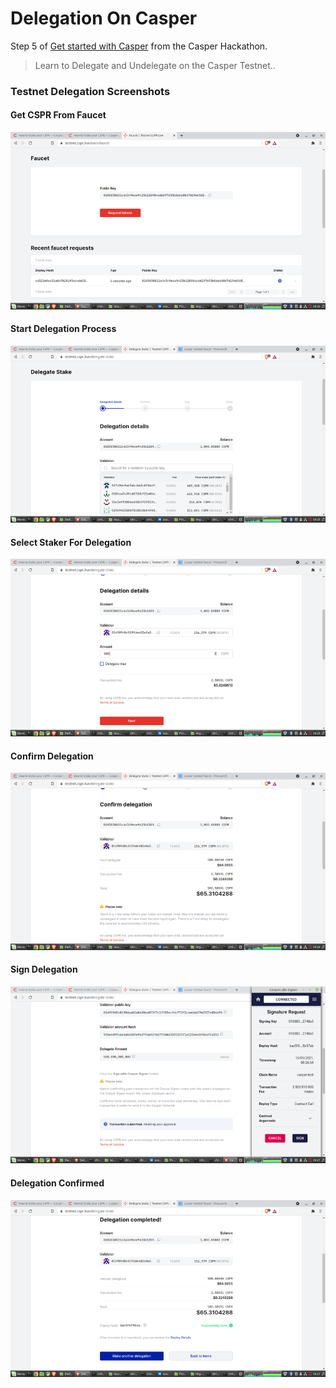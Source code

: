 # Delegation On Casper

Step 5 of [Get started with Casper](https://gitcoin.co/issue/casper-network/gitcoin-hackathon/29/100026611) from the Casper Hackathon.

> Learn to Delegate and Undelegate on the Casper Testnet..

### Testnet Delegation Screenshots

#### Get CSPR From Faucet
![4-faucet-start](https://github.com/ben-razor/casper-get-started/blob/main/5-casper-delegation/img-task-5/4-faucet-start.png)

#### Start Delegation Process
![5-delegate-start](https://github.com/ben-razor/casper-get-started/blob/main/5-casper-delegation/img-task-5/5-delegate-start.png)

#### Select Staker For Delegation
![6-delegation-details.png](https://github.com/ben-razor/casper-get-started/blob/main/5-casper-delegation/img-task-5/6-delegation-details.png)

#### Confirm Delegation
![7-confirm-delegation.png](https://github.com/ben-razor/casper-get-started/blob/main/5-casper-delegation/img-task-5/7-confirm-delegation.png)

#### Sign Delegation
![8-delegate-sign.png](https://github.com/ben-razor/casper-get-started/blob/main/5-casper-delegation/img-task-5/8-delegate-sign.png)

#### Delegation Confirmed
![9-delegate-complete.png](https://github.com/ben-razor/casper-get-started/blob/main/5-casper-delegation/img-task-5/9-delegate-complete.png)
